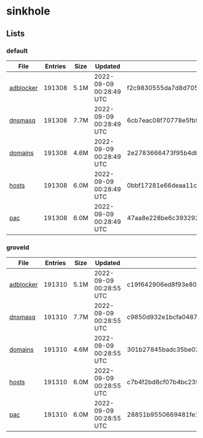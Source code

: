 # sinkhole

## Lists

### default

|File|Entries|Size|Updated|Hash|
|-|-|-|-|-|
|[adblocker](https://raw.githubusercontent.com/groveld/sinkhole/lists/default/adblocker.txt)|191308|5.1M|2022-09-09 00:28:49 UTC|f2c9830555da7d8d70543594e5bf7a4e8ee21fd50179efc45283ce0ba8321151|
|[dnsmasq](https://raw.githubusercontent.com/groveld/sinkhole/lists/default/dnsmasq.txt)|191308|7.7M|2022-09-09 00:28:49 UTC|6cb7eac08f70778e5fb9b5e3b9bfb8b1e3a430a32e7cd2dbdf35e34766a0cd30|
|[domains](https://raw.githubusercontent.com/groveld/sinkhole/lists/default/domains.txt)|191308|4.6M|2022-09-09 00:28:49 UTC|2e2783666473f95b4dbe3807517148a4193f4998a74503d3f007cdfbe5664d1c|
|[hosts](https://raw.githubusercontent.com/groveld/sinkhole/lists/default/hosts.txt)|191308|6.0M|2022-09-09 00:28:49 UTC|0bbf17281e66deaa11cb2c9fcd01627f3b416a4ee790d8ec6b43c21724f3838c|
|[pac](https://raw.githubusercontent.com/groveld/sinkhole/lists/default/pac.txt)|191308|6.0M|2022-09-09 00:28:49 UTC|47aa8e228be6c3932928140c64b94c55fff929e891c73fcfbe6df5947126c4c9|

### groveld

|File|Entries|Size|Updated|Hash|
|-|-|-|-|-|
|[adblocker](https://raw.githubusercontent.com/groveld/sinkhole/lists/groveld/adblocker.txt)|191310|5.1M|2022-09-09 00:28:55 UTC|c19f642906ed8f93e80a02886c072ccf7d249f1b11888f23ca5c7c5ba1718d87|
|[dnsmasq](https://raw.githubusercontent.com/groveld/sinkhole/lists/groveld/dnsmasq.txt)|191310|7.7M|2022-09-09 00:28:55 UTC|c9850d932e1bcfa04875a271a6395f6b56a8f53004354b78bfe4d7e7abe3e9e8|
|[domains](https://raw.githubusercontent.com/groveld/sinkhole/lists/groveld/domains.txt)|191310|4.6M|2022-09-09 00:28:55 UTC|301b27845badc35be02b8ea328e94be66a10464e49f50e871fd33f0a7e0c65b9|
|[hosts](https://raw.githubusercontent.com/groveld/sinkhole/lists/groveld/hosts.txt)|191310|6.0M|2022-09-09 00:28:55 UTC|c7b4f2bd8cf07b4bc239ff42ff6f0859a71a6b1bcac19f3f8fe54ef91fd2c1fd|
|[pac](https://raw.githubusercontent.com/groveld/sinkhole/lists/groveld/pac.txt)|191310|6.0M|2022-09-09 00:28:55 UTC|28851b9550669481fe14b115686a0b708fa93bd739fb24d7adfff892df7c4106|
